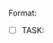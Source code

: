 Format:
- [ ] TASK: <title> (id: T-####)
Why: <1–2 line rationale>
Deliverables: <files / endpoints / artifacts>
Acceptance:
  - <verifiable check>
Depends on: T-####, …
Estimate: S/M/L (S≦2h, M≦1d, L≦3d)
Owner: (unset)
DoD (global): tests passing, docs updated, no schema drift, lint/format clean.
Tags: [core] [api] [db] [math] [adapter] [ui] [ops] [tests]

# Sprint 0 — Project Bootstrap

- [ ] TASK: Bootstrap IndyCalculator Environment (id: T-0001)
Why: Establish the mandated Python venv, dependency pins, and local tooling baseline.
Deliverables: requirements.txt, docs/setup.md, .env.example, pyproject.toml or ruff/black config files.
Acceptance:
  - `docs/setup.md` documents creating the `IndyCalculator` venv, installing pinned requirements, and running `uvicorn app.main:app --reload`.
  - requirements.txt includes pinned versions for FastAPI, SQLAlchemy, Celery, Redis-py, Pandas, NumPy, statsmodels, httpx, tenacity, pytest, black, ruff.
  - `.env.example` lists required env vars (ESI client creds, Postgres DSN, Redis URL) without secrets.
  - Lint/format configs reference the `IndyCalculator` interpreter path.
Estimate: M
Owner: (unset)
Tags: [core] [ops]

- [ ] TASK: Scaffold FastAPI Service Skeleton (id: T-0002)
Why: Provide the service boundary that separates stateful orchestration from the stateless math core.
Deliverables: app/main.py, app/api/__init__.py, app/dependencies.py, app/math/__init__.py, app/config.py, tests/api/test_health.py.
Acceptance:
  - FastAPI app exposes `/health/live`, `/health/ready`, `/health/startup` returning the expected status codes.
  - `app/math` package exports placeholder pure functions with no external imports beyond stdlib/typing.
  - `tests/api/test_health.py` passes via `pytest` in the IndyCalculator venv.
Depends on: T-0001
Estimate: M
Owner: (unset)
Tags: [core] [api] [math]

- [ ] TASK: Establish Postgres Schema & Alembic Migrations (id: T-0003)
Why: Create the durable data model required for rolling averages, reservations, and auditability.
Deliverables: alembic.ini, migrations/env.py, migrations/versions/*_initial_schema.py, docs/schema.md.
Acceptance:
  - Initial migration creates tables `inventory`, `inventory_by_loc`, `acquisitions`, `consumptions`, `industry_jobs`, `buy_orders`, `orderbook_snapshots`, `consumption_log` with keys/indexes per plan.
  - Monetary columns use `NUMERIC(28,4)` and quantity columns use `NUMERIC(20,2)`.
  - Migration adds `inventory_coverage_view` view aggregating location buckets.
  - `alembic upgrade head` runs cleanly against a fresh Postgres container.
Depends on: T-0001, T-0002
Estimate: L
Owner: (unset)
Tags: [db] [ops]

- [ ] TASK: One-shot SDE Folder Loader (id: T-0034)
Why: Make SDE imports effortless by pointing at extracted SDE directory.
Deliverables: utils/load_sde_dir.py and tests/utils/test_load_sde_dir.py.
Acceptance:
  - Running `python utils/load_sde_dir.py /path/to/sde` discovers typeIDs.yaml and industryBlueprints.yaml and runs importer in correct order.
  - `--no-db` supported to skip upserts.
Estimate: S
Owner: (unset)
Tags: [db] [ops]

# Sprint 3 — SDE Auto-Download & UX polish

- [ ] TASK: SDE Auto-Downloader + Loader CLI (id: T-0035)
Why: One-command tool that fetches the latest CCP SDE, decompresses, parses, and upserts into Postgres.
Deliverables: utils/fetch_and_load_sde.py (CLI), docs/sde_auto.md, tests/utils/test_fetch_and_load_sde.py (offline fixtures).
Acceptance:
  - Running `python utils/fetch_and_load_sde.py` discovers the latest version from https://developers.eveonline.com/static-data, downloads typeIDs + industryBlueprints archives, verifies checksums (when available), decompresses, and invokes manage_sde.update in the correct order.
  - Supports flags: `--version vYYYY.MM.DD`, `--dir <path>` for temp/output, `--no-db` to skip upserts, `--force` to re-download.
  - Resilient networking: retries with backoff + jitter, progress output, resumes partial downloads when possible.
Estimate: M
Owner: (unset)
Tags: [ops]

- [ ] TASK: SDE Downloader Networking + Proxy Support (id: T-0036)
Why: Ensure reliable downloads in corporate/proxy environments.
Deliverables: downloader honors `HTTP_PROXY`/`HTTPS_PROXY` envs, configurable timeout, retry policy; tests with mocked HTTP.
Acceptance:
  - Downloader uses proxies when env vars present; fails gracefully with actionable error when unreachable.
  - Unit tests cover success, 404, and retry scenarios using recorded fixtures.
Estimate: S
Owner: (unset)
Tags: [ops] [tests]

- [ ] TASK: SDE Integrity & Attribution (id: T-0037)
Why: Ensure integrity and proper attribution for redistributed subsets.
Deliverables: checksum verification logic (sha256/sha1 when published), docs/ATTRIBUTION.md with CCP SDE notice, version manifest persisted.
Acceptance:
  - Loader rejects mismatched checksums unless `--force` is provided.
  - Attribution doc exists and version manifest updated per import.
Estimate: S
Owner: (unset)
Tags: [ops] [docs]

- [ ] TASK: README Quickstart (SDE + Frontend) (id: T-0038)
Why: Provide a short path for new contributors without Docker.
Deliverables: README section with commands: create venv, install reqs, run Postgres, `fetch_and_load_sde.py`, alembic upgrade, uvicorn, and Vite dev.
Acceptance:
  - Steps copy-paste cleanly on a fresh machine and result in a working UI with live prices and loaded SDE subsets.
Estimate: S
Owner: (unset)
Tags: [docs]

# Sprint 4 — Local SDE Ingest + Calculator/BOM UX

- [ ] TASK: SDE Local Loader (load-local CLI) (id: T-0039)
Why: Allow manual local SDE refresh without network; load from `data/SDE/_downloads/` and (re)populate DB subset.
Deliverables: `utils/manage_sde.py load-local` command, logs and summary.
Acceptance:
  - Validates presence of YAML or JSON (prefers YAML) under `data/SDE/_downloads/`.
  - Parses subset only: T2 frigates/cruisers blueprints/products; reactions (moongoo→advanced mats→components); structures (Raitaru, Tatara, Athanor, Azbel), rigs, service modules; IDs (system/region/constellation).
  - Idempotent upsert; summary counts + version/hash printed.
Depends on: T-0015, T-0030
Estimate: M
Owner: (unset)
Tags: [db] [ops]

- [ ] TASK: SDE Subset Schema Extensions (id: T-0040)
Why: Persist required subsets not covered by existing tables.
Deliverables: Alembic migration(s) for `structures` enrichments, `rigs`, `services`, `universe_ids` (system/region/constellation), and reaction links if needed.
Acceptance:
  - Tables created with PK/FK indexes; upserts supported.
  - Migrations run cleanly on empty DB.
Depends on: T-0003
Estimate: M
Owner: (unset)
Tags: [db]

- [ ] TASK: SDE Local Loader Tests (id: T-0041)
Why: Validate parsing + upsert using tiny fixture files.
Deliverables: fixtures under `tests/fixtures/sde/`, tests for `load-local` happy path and idempotency.
Acceptance:
  - First run inserts subset rows; second run produces no duplicates.
Depends on: T-0039, T-0040
Estimate: S
Owner: (unset)
Tags: [tests]

- [ ] TASK: Docs — Local-Only SDE Workflow (id: T-0042)
Why: Document manual refresh procedure for contributors.
Deliverables: README + plan.md updates describing `load-local`, required files/paths, and subset scope.
Acceptance:
  - Copy-paste steps produce a refreshed subset DB on a clean repo.
Depends on: T-0039
Estimate: S
Owner: (unset)
Tags: [docs]

- [ ] TASK: Calculator Selectors & Presets (id: T-0043)
Why: Provide UI controls for ship class/size, structures, rigs, skills with sensible defaults.
Deliverables: React controls (toggles/dropdowns), default state pre-seeded (dummy char @5, Tatara+T1 rigs, Raitaru ME rigs, Nitrogen Fuel Blocks sample).
Acceptance:
  - Changing selectors updates displayed materials and job time immediately.
Depends on: T-0020, T-0021
Estimate: M
Owner: (unset)
Tags: [ui]

- [ ] TASK: Rolling-Average Valuation for On-Hand (id: T-0077)
Why: Use rolling-average costs for all on-hand inventory; eliminate snapshot pricing for holdings.
Deliverables: inventory valuation service using `acquisitions/consumptions` ledgers; endpoints to return valued on-hand by `type_id`.
Acceptance:
  - Given acquisition and consumption events, service returns correct rolling-average and quantity; determinism tests cover edge cases.
Depends on: T-0003 (schema), T-0004 (math), T-0007 (ESI sync)
Estimate: M
Owner: (unset)
Tags: [db] [math] [api] [tests]

- [ ] TASK: Live WIP/Jobs Tracking from ESI (id: T-0078)
Why: Count “in production” items correctly in coverage/needs and planning.
Deliverables: ESI sync extension to compute WIP outputs per job (by product `type_id`, remaining runs, output_qty) and expose `/inventory/wip`.
Acceptance:
  - WIP reflects ESI queued/active jobs; delivered jobs decrement WIP and increment on-hand; idempotent updates.
Depends on: T-0005 (ESI), T-0007 (workers)
Estimate: M
Owner: (unset)
Tags: [adapter] [db] [api]

- [ ] TASK: Weekly Run Planner (Global Cutoff + Staggered Starts) (id: T-0079)
Why: Plan runs over a 7‑day window with a global cutoff and staggered job starts across characters.
Deliverables: planning service that accepts cutoff + roster and returns per-character run schedule (start time, job, runs) honoring slots and integer batches.
Acceptance:
  - Planner output respects slots, cutoff, integer batches; unit tests validate schedules across sample rosters.
Depends on: T-0078 (WIP), T-0077 (valuation)
Estimate: L
Owner: (unset)
Tags: [math] [api] [tests]

- [ ] TASK: Builder Recommender (Assign Jobs by Skills/Bonuses/Slots) (id: T-0080)
Why: Choose best character + facility for each job based on skills, structure bonuses, and available slots.
Deliverables: recommender that scores assignments and outputs a per-character queue; API endpoint `/plan/recommend`.
Acceptance:
  - Recommender assigns jobs deterministically given fixed inputs; tests cover skill/rig variations and slot limits.
Depends on: T-0066 (structures/roles), T-0079 (planner)
Estimate: L
Owner: (unset)
Tags: [math] [api] [tests]

- [ ] TASK: UI — Character Order & Weekly Needs vs On‑Hand+WIP (id: T-0081)
Why: Let users order characters and visualize weekly needs versus on-hand and WIP.
Deliverables: UI controls to order characters; stacked bars for needs vs on-hand and WIP; binds to planner + valuation endpoints.
Acceptance:
  - Changing character order reflows schedules; chart shows needs reduced by on-hand/WIP; state persists.
Depends on: T-0077, T-0078, T-0079
Estimate: M
Owner: (unset)
Tags: [ui] [api]

- [ ] TASK: Costing Policy Enforcement (RA for holdings; Spot for shortfalls) (id: T-0082)
Why: Enforce policy: rolling-average for on-hand; snapshot/spot only for deficits.
Deliverables: costing service update to separate on-hand valuation (RA) from shortfall priced via quotes; docs section in plan.md.
Acceptance:
  - Cost outputs use RA for on-hand and spot (with timestamp) for deficits; tests verify mixed scenarios.
Depends on: T-0077, T-0017 (quotes)
Estimate: M
Owner: (unset)
Tags: [math] [api] [docs] [tests]
- [ ] TASK: Calculator Math Wiring to Endpoints (id: T-0044)
Why: Ensure live math reflects UI changes.
Deliverables: Frontend calls to backend math endpoints where applicable; fallback to pure functions for local interactions.
Acceptance:
  - Materials/time recompute deterministically on skill/rig/structure changes; network errors fall back gracefully.
Depends on: T-0008, T-0020
Estimate: M
Owner: (unset)
Tags: [ui] [api]

- [ ] TASK: Calculator UI Tests (id: T-0045)
Why: Guard against regressions.
Deliverables: Vitest/RTL tests for selectors affecting outputs; snapshot for default preset.
Acceptance:
  - Toggling skills/rigs/structures changes totals deterministically in tests.
Depends on: T-0043
Estimate: S
Owner: (unset)
Tags: [ui] [tests]

- [ ] TASK: T2 BOM Selector & Tree View (id: T-0046)
Why: Allow selecting any T2 frigate/cruiser and view its full BOM tree.
Deliverables: Searchable selector (DB-backed) and BOM tree component.
Acceptance:
  - Selecting a hull renders materials/components/reactions tree from SDE subset.
Depends on: T-0039, T-0040
Estimate: M
Owner: (unset)
Tags: [ui] [db]

- [ ] TASK: BOM Costing & Rolling Average (id: T-0047)
Why: Show costs using consume-only costing and rolling averages.
Deliverables: Backend endpoint/service to compute BOM costs; UI display components.
Acceptance:
  - Costs match deterministically for fixed inputs; excess capitalization respected.
Depends on: T-0004, T-0046
Estimate: M
Owner: (unset)
Tags: [math] [api] [ui]

- [ ] TASK: BOM Stability Tests (id: T-0048)
Why: Ensure numbers are stable for known hulls.
Deliverables: Unit/integration tests with seeded data for a known T2 hull.
Acceptance:
  - BOM and cost totals assert exact values with fixed fixtures.
Depends on: T-0047
Estimate: S
Owner: (unset)
Tags: [tests]

- [ ] TASK: Market Snapshots Table & Ingest Job (id: T-0049)
Why: Store periodic price/depth snapshots for charts.
Deliverables: Migration for `market_snapshots` (or reuse `orderbook_snapshots`), worker ingest job with polite cadence.
Acceptance:
  - Job writes rows on schedule; respects RateLimiter.
Depends on: T-0005, T-0012
Estimate: M
Owner: (unset)
Tags: [db] [ops] [adapter]

- [ ] TASK: Snapshots Query API (id: T-0050)
Why: Serve recent history to the UI.
Deliverables: GET `/prices/history?type_id=&region_id=&days=`; tests.
Acceptance:
  - Returns recent series with timestamps; supports pagination/limit.
Depends on: T-0049
Estimate: S
Owner: (unset)
Tags: [api]

- [ ] TASK: Price History Mini Chart (id: T-0051)
Why: Visualize recent prices on the calculator page.
Deliverables: React mini chart (sparklines or simple line chart) bound to snapshots API.
Acceptance:
  - Chart renders from fixtures in dev and real API in prod.
Depends on: T-0050
Estimate: S
Owner: (unset)
Tags: [ui]

- [ ] TASK: Market Snapshots Tests (id: T-0052)
Why: Validate worker/API/chart end-to-end.
Deliverables: Worker job unit test with faked provider; API test; UI fixture test.
Acceptance:
  - Rows produced; API returns expected points; chart renders with fixture data.
Depends on: T-0049, T-0050, T-0051
Estimate: M
Owner: (unset)
Tags: [tests]

- [ ] TASK: Pane Manager (drag/resize/reflow) (id: T-0053)
Why: Provide draggable, resizable overlay panels.
Deliverables: Pane manager component with open/close/drag/resize/stack, responsive reflow.
Acceptance:
  - Multiple panes can open and share space sensibly; keyboard/mouse interactions work.
Depends on: T-0043
Estimate: M
Owner: (unset)
Tags: [ui]

- [ ] TASK: Domain Panes (Structures, Analytics, Materials) (id: T-0054)
Why: Surface detailed controls and insights.
Deliverables: Three panes wired to existing endpoints and calculator state.
Acceptance:
  - Structures Config, Analytics (indicators/SPP⁺), and Materials (coverage) panes function and reflect current selection.
Depends on: T-0053, T-0008, T-0017
Estimate: M
Owner: (unset)
Tags: [ui] [api]

- [ ] TASK: Pane State Persistence (id: T-0055)
Why: Restore pane layout on reload.
Deliverables: Backend persistence (e.g., `/ui/state`), frontend save/restore hooks.
Acceptance:
  - Reload restores open panes and sizes/positions.
Depends on: T-0053
Estimate: S
Owner: (unset)
Tags: [ui] [api]

- [ ] TASK: Pane Interaction Tests (id: T-0056)
Why: Ensure deterministic drag/resize/stack behavior.
Deliverables: Component tests for pane manager interactions.
Acceptance:
  - Open/close/drag/resize pass in CI with stable outcomes.
Depends on: T-0053
Estimate: S
Owner: (unset)
Tags: [ui] [tests]

- [ ] TASK: Background Nodes Param Refactor (id: T-0057)
Why: Allow tuning density/velocity/filament amplitude/gradient.
Deliverables: Background component props and config hook.
Acceptance:
  - Defaults applied via config; values can be overridden by panes.
Depends on: —
Estimate: S
Owner: (unset)
Tags: [ui]

- [ ] TASK: Background Defaults (Blue→Purple, 2× density) (id: T-0058)
Why: Match EVE star map vibe.
Deliverables: Update defaults to blue→purple gradient, ~2× density, slightly faster motion.
Acceptance:
  - Visual review shows denser field and new gradient.
Depends on: T-0057
Estimate: S
Owner: (unset)
Tags: [ui]

- [ ] TASK: Background Visual Snapshot Test (id: T-0059)
Why: Detect regressions in visuals.
Deliverables: Lightweight screenshot/snapshot test of canvas params (mocked).
Acceptance:
  - Test confirms parameterization and default config applied.
Depends on: T-0057, T-0058
Estimate: S
Owner: (unset)
Tags: [tests]

- [ ] TASK: Cross-Cutting E2E Acceptance (id: T-0060)
Why: Verify integration: calculator reactivity, SDE ingest, snapshots rendering.
Deliverables: Scripted checklist or smoke tests that toggle skills/structures/rigs; run SDE load-local; render price chart for selected hull.
Acceptance:
  - All checks pass; provider snapshots respect rate limits.
Depends on: T-0039, T-0045, T-0052
Estimate: M
Owner: (unset)
Tags: [ops] [ui] [db]

- [ ] TASK: Auto SDE Detect & Load (id: T-0061)
Why: Eliminate manual CLI by watching `data/SDE/_downloads/` and auto-loading new SDE snapshots into the subset DB.
Deliverables: `app/sde_autoload.py` (finder + needs_update + load_if_new), API startup scheduler hook (APScheduler) to scan on boot and every 6h; tests with fixtures (zip and yaml).
Acceptance:
  - On startup, if a new SDE (YAML/JSON or supported ZIP) is present, loader parses subset and upserts idempotently.
  - Subsequent scans skip when manifest checksum matches; logs summary counts.
Depends on: T-0039, T-0040, T-0041
Estimate: M
Owner: (unset)
Tags: [ops] [db]

- [ ] TASK: Full Industry SDE Ingest (subset) (id: T-0062)
Why: Populate DB with all materials/components/minerals used along the T2 frigate/cruiser chain plus universe IDs.
Deliverables: manage_sde.load_local enhancements to compute `industry_materials` from blueprints, upsert all blueprints in subset, and upsert `universe_ids` from map YAMLs; migrations; endpoint to query materials.
Acceptance:
  - After dropping SDE into `data/SDE/_downloads`, autoload populates `type_ids`, `blueprints`, `industry_materials`, and `universe_ids`.
  - Idempotent upserts; summary counts logged.
Depends on: T-0039, T-0040, T-0061
Estimate: M
Owner: (unset)
Tags: [db] [ops] [api]

# Sprint 5 — Systems/Structures + Ship Basket UI

- [ ] TASK: EVE Uni UX Review + UI Plan (id: T-0063)
Why: Align frontend with EVE Uni industry flow (facilities→roles→rigs→jobs).
Deliverables: docs/ui/industry_plan.md summarizing patterns + UI wireframes.
Acceptance:
  - Doc lists screen sections and interactions; maps to tasks T-0064..T-0072.
Depends on: —
Estimate: S
Owner: (unset)
Tags: [docs] [ui]

- [ ] TASK: Systems Page — System Bars (id: T-0064)
Why: Visualize systems and their system cost indices as bars.
Deliverables: /systems route, bar component, API call.
Acceptance:
  - Lists systems with name + current cost index; expand-on-click area renders below bar.
  - Uses cached indices and respects rate/TTL per Constitution §9 and Spec §Constraints.
Depends on: T-0040 (universe_ids), T-0018 (caching)
Estimate: M
Owner: (unset)
Tags: [ui] [api]

- [ ] TASK: Add System — Search + Select (id: T-0065)
Why: Add systems from DB to user’s facility list.
Deliverables: searchable selector (universe_ids), POST `/state/ui` persistence.
Acceptance:
  - Search returns systems; adding persists; reload restores the list.
Depends on: T-0064, T-0055
Estimate: S
Owner: (unset)
Tags: [ui] [api]

- [ ] TASK: Structures + Roles (id: T-0066)
Why: Attach structures to a system and choose industry role (Manufacturing, Reactions, Refining, Science).
Deliverables: dropdowns for structure type + role; per‑role form placeholders.
Acceptance:
  - “+ Add Structure” opens controls; selection persists under system bar.
Depends on: T-0065, T-0040
Estimate: M
Owner: (unset)
Tags: [ui] [api]

- [ ] TASK: Rigs Mapping + Persistence (id: T-0067)
Why: Offer role‑appropriate rig options and save them.
Deliverables: rig list (rigs table), selection UI, POST `/state/ui` updates.
Acceptance:
  - Rigs shown per structure/role; saved and restored on reload.
Depends on: T-0066, T-0040
Estimate: S
Owner: (unset)
Tags: [ui] [db]

- [ ] TASK: Systems API (id: T-0068)
Why: Serve systems + cost indices for UI.
Deliverables: GET `/systems` returns id/name/index; tests.
Acceptance:
  - Returns cached indices with <150ms P95; pagination supported.
  - Provider/resource access follows Constitution §3/§9 (cache windows, backoff/jitter).
Depends on: T-0040, T-0018
Estimate: S
Owner: (unset)
Tags: [api]

- [ ] TASK: Ship Search + Basket (id: T-0069)
Why: Add ships to a build basket.
Deliverables: search component; basket item UI; state persistence.
Acceptance:
  - Selecting a ship adds a bar; reload restores basket via `/state/ui` (Constitution §11 persistence UX).
Depends on: T-0046, T-0055
Estimate: M
Owner: (unset)
Tags: [ui]

- [ ] TASK: Expandable BOM UI (id: T-0070)
Why: Expand/collapse reactions → components → raw materials.
Deliverables: tree component bound to `/bom/tree`.
Acceptance:
  - Expand/collapse works; performance acceptable on typical hulls.
Depends on: T-0046
Estimate: M
Owner: (unset)
Tags: [ui]

- [ ] TASK: Market Metrics on Ship Bar (id: T-0071)
Why: Show mid/volume/spread for selected ship.
Deliverables: bind `/prices/history` + quote endpoint; mini chart.
Acceptance:
  - Chart renders; metrics update within 150ms P95 from cache.
Depends on: T-0050, T-0017, T-0018
Estimate: S
Owner: (unset)
Tags: [ui] [api]

- [ ] TASK: Grand Profit/Cost Summary (id: T-0072)
Why: Live summary of total build cost, projected sale, and profit.
Deliverables: summary bar component; combine basket items; fees/rigs/skills inputs.
Acceptance:
  - Updates deterministically on ship qty/rig/skill changes (Constitution §8 determinism tests).
Depends on: T-0069, T-0047
Estimate: M
Owner: (unset)
Tags: [ui] [math]

- [ ] TASK: Live Interaction Wiring (id: T-0073)
Why: Ensure changes propagate through math and state.
Deliverables: hooks to recompute materials/time on rig/structure/skill changes; debounce + caching.
Acceptance:
  - Inputs update BOM and summary within 200ms; state persists.
Depends on: T-0066, T-0067, T-0069, T-0072
Estimate: M
Owner: (unset)
Tags: [ui]

- [ ] TASK: Visual Polish (icons + palette overlays) (id: T-0074)
Why: Improve legibility and brand fit.
Deliverables: ship icon overlay with palette gradients; hover/focus states.
Acceptance:
  - Bars show icons/gradients; passes contrast checks.
Depends on: T-0069
Estimate: S
Owner: (unset)
Tags: [ui]

- [ ] TASK: Populate Rigs from SDE Mapping (id: T-0075)
Why: Replace fallback rigs with real entries sourced from SDE/group mappings.
Deliverables: parser to identify rig items by group/category; upsert into `rigs`; role mapping table or rules.
Acceptance:
  - `/structures/rigs` returns DB-sourced rigs per role; fallback no longer used when DB populated.
Depends on: T-0039, T-0040
Estimate: M
Owner: (unset)
Tags: [db] [ops]

- [ ] TASK: Enhanced System Selector (id: T-0076)
Why: Improve usability when adding systems.
Deliverables: search with pagination, filter by region/constellation; keyboard navigation.
Acceptance:
  - Selector lists multiple results and supports arrow/enter; filters by region/constellation.
Depends on: T-0068
Estimate: S
Owner: (unset)
Tags: [ui]

- [ ] TASK: Implement Math Core Primitives with Determinism Tests (id: T-0004)
Why: Encode consume-only costing and lead-time–aware SPP⁺ as pure, testable functions.
Deliverables: indy_math/costing.py, indy_math/spp.py, indy_math/indicators.py, tests/math/test_costing.py, tests/math/test_spp.py, tests/math/test_indicators.py.
Acceptance:
  - `cost_item` handles on-hand consumption, recursive make steps, excess capitalization, and fee pro-rating exactly as described in the constitution.
  - `spp_lead_time_aware` returns identical outputs for repeated runs with identical inputs; tests include zero-depth and high-depth edge cases.
  - Indicator utilities compute moving averages, Bollinger bands, and depth summaries with validation on insufficient data.
  - Math tests achieve 100% coverage of ISK-affecting code paths and run without touching network/DB.
Depends on: T-0002
Estimate: L
Owner: (unset)
Tags: [math] [tests]

- [ ] TASK: Build Provider Adapter Interfaces with Retry/Backoff (id: T-0005)
Why: Encapsulate ESI and price providers with guardrails for cache windows, rate limits, and failover.
Deliverables: app/providers/base.py, app/providers/esi.py, app/providers/adam4eve.py, app/providers/fuzzwork.py, tests/providers/test_contracts.py, docs/providers.md.
Acceptance:
  - Adapters expose typed interfaces matching the plan (jobs, assets, skills, cost indices, price quotes).
  - Exponential backoff with full jitter is applied; exceeding retry threshold raises a circuit-breaker exception.
  - Adapter responses are validated against Pydantic models and reject schema drift.
  - Contract tests use recorded fixtures (no live calls) and simulate rate-limit and failure scenarios.
Depends on: T-0002
Estimate: L
Owner: (unset)
Tags: [adapter] [core] [tests]

- [ ] TASK: Configure Redis Caching & Settings (id: T-0006)
Why: Enforce the required TTLs, last-good fallbacks, and cache-aside strategy for hot paths.
Deliverables: app/cache.py, app/settings.py updates, redis/keys.md, tests/cache/test_cache_policy.py.
Acceptance:
  - Redis helper supports namespaced keys (`price:{provider}:{region}:{type}`, etc.) with TTLs 900s/86400s/3600s/1800s per plan.
  - Cache layer returns last-good values when providers fail and tags staleness metadata for API responses.
  - Tests cover expiry behaviour and last-good fallback, using fakeredis or Redis test container.
  - Settings surface Redis URL via environment variable and integrate with FastAPI dependency wiring.
Depends on: T-0002
Estimate: M
Owner: (unset)
Tags: [core] [ops] [tests]

- [ ] TASK: Implement Inventory & Job Sync Workers (id: T-0007)
Why: Keep stateful reservations and rolling averages aligned with ESI data and acquisitions.
Deliverables: app/workers/__init__.py, app/workers/esi_sync.py, tests/workers/test_esi_sync.py, docs/workflows/esi_sync.md.
Acceptance:
  - Worker pulls ESI jobs/assets respecting cache headers and upserts into Postgres with `SELECT ... FOR UPDATE` to maintain reservations.
  - Excess outputs generate acquisition records with proper unit costs and update rolling averages atomically.
  - Tests simulate new jobs, completed jobs, and cancellations ensuring idempotent updates.
  - Documentation outlines manual re-sync procedure and rate-limit safeguards.
Depends on: T-0003, T-0005, T-0006
Estimate: L
Owner: (unset)
Tags: [core] [db] [adapter] [ops] [tests]

- [ ] TASK: Expose Analytics & Planning APIs (id: T-0008)
Why: Deliver the endpoints that drive SPP⁺, indicators, and planning workflows for the UI.
Deliverables: app/api/routes/analytics.py, app/api/routes/plan.py, schemas/analytics.py, tests/api/test_analytics.py, tests/api/test_plan.py.
Acceptance:
  - `/analytics/indicators` returns cached MA/BB/volatility data with 200/429/503 handling per plan.
  - `/analytics/spp_plus` consumes math core outputs, honors deterministic behaviour, and surfaces diagnostics.
  - `/plan/next-window` produces per-character recommendations while enforcing integer batch constraints and conflict checks.
  - API tests cover happy path, validation errors, and provider outage fallbacks.
Depends on: T-0004, T-0005, T-0006, T-0007
Estimate: L
Owner: (unset)
Tags: [api] [math] [core] [tests]

- [ ] TASK: Wire Celery/APScheduler Schedules (id: T-0009)
Why: Ensure recurring jobs honor cadences and idempotency constraints defined in the plan.
Deliverables: celery_app.py, app/schedules.py, docs/ops/schedules.md, tests/ops/test_schedules.py.
Acceptance:
  - Celery app registers queues for price refresh, indices, ESI sync, indicators, and Discord alerts with staggering and TTL guards.
  - APScheduler configuration seeds the 12-minute price refresh, daily indices, 30-minute job sync, hourly indicators, and 15-minute alerts.
  - Tests verify schedule definitions and idempotent task wrappers (mocked Celery beat context).
  - Documentation includes runbooks for retry storms and manual task triggering.
Depends on: T-0005, T-0006, T-0007
Estimate: M
Owner: (unset)
Tags: [ops] [core]

- [ ] TASK: Scaffold React Dashboard Shell (id: T-0010)
Why: Provide UI entry points for coverage bars, SPP⁺ controls, and planning views.
Deliverables: frontend/package.json, frontend/src/App.tsx, frontend/src/pages/Dashboard.tsx, frontend/src/api/client.ts, frontend/src/components/CoverageBars.tsx, tests/ui/Dashboard.test.tsx.
Acceptance:
  - React app bootstraps via Vite with TypeScript and TanStack Query configured.
  - Dashboard fetches `/state/ui` (mocked) and renders coverage bars using placeholder data bindings.
  - SPP⁺ controls component wires to `/analytics/spp_plus` stub with explainable cost trace panel ready for integration.
  - UI tests (React Testing Library) validate coverage bar rendering and API hook error states.
Depends on: T-0002, T-0008
Estimate: M
Owner: (unset)
Tags: [ui] [api] [tests]

- [ ] TASK: Establish CI Pipeline & Quality Gates (id: T-0011)
Why: Enforce constitution-mandated tests, lint, and determinism checks on every PR.
Deliverables: .github/workflows/ci.yml, scripts/run_tests.sh, scripts/lint.sh, docs/process/ci.md.
Acceptance:
  - CI workflow runs lint (`ruff`), format check (`black --check`), unit/integration tests (`pytest`), and coverage with ≥85% threshold enforcement.
  - Pipeline includes deterministic math test job that executes relevant suites twice to confirm repeatability.
  - Workflow uploads coverage artifact and fails on schema drift by verifying `alembic heads` equals `alembic current`.
  - Documentation states PR requirements (tests, CHANGELOG entry, performance note when hot paths touched).
Depends on: T-0001, T-0004, T-0005, T-0006
Estimate: M
Owner: (unset)
Tags: [ops] [tests]

- [ ] TASK: Implement Central RateLimiter and Integrate Providers (id: T-0012)
Why: Enforce per-provider rate limits and polite cadences, preventing ban/blocks.
Deliverables: core/ratelimiter.py, tests/core/test_ratelimiter.py, provider wiring updates.
Acceptance:
  - RateLimiter exposes token-bucket semantics with fakeable clock/sleep for tests.
  - Metrics counters (`allowed`, `denied`, `delayed`) increment as expected.
  - ESI/Adam4EVE/Fuzzwork adapters block until allowed before issuing requests.
  - Contract tests simulate limiter blocking via injected fake sleep/clock.
Estimate: M
Owner: (unset)
Tags: [adapter] [core] [tests]

- [ ] TASK: SDE Manager Utility + Schema (id: T-0013)
Why: Parse and store SDE subsets needed for T2 manufacturing workflows.
Deliverables: utils/manage_sde.py CLI, migrations/20240416_02_sde_schema.py, tests/utils/test_manage_sde.py, docs updates.
Acceptance:
  - CLI `python utils/manage_sde.py update --from-file <yaml>` updates `data/sde/` and writes a manifest with version+checksum.
  - Migration creates `type_ids`, `blueprints`, `structures`, `cost_indices` tables.
  - Unit tests verify manifest roundtrip and basic update no-op when checksum unchanged.
  - `.gitignore` excludes `data/sde/` artifacts.
Estimate: L
Owner: (unset)
Tags: [db] [ops] [tests]

- [ ] TASK: Provider Rate Limit Settings & Wiring (id: T-0014)
Why: Make provider-specific rate limits configurable via env and settings.
Deliverables: app/settings.py updates, wiring of RateLimiter instances in provider factories, docs snippet.
Acceptance:
  - Env vars define capacities/refill rates per provider (ESI, Adam4EVE, Fuzzwork), with sane defaults.
  - Providers receive a RateLimiter instance via DI and honor it in calls.
  - Unit test verifies env-driven settings produce expected limiter configuration.
Estimate: S
Owner: (unset)
Tags: [adapter] [core] [ops] [tests]

- [ ] TASK: SDE Parser for T2 Subsets + Idempotent Upserts (id: T-0015)
Why: Load actionable blueprint/material data for T2 frigates/cruisers and reactions.
Deliverables: utils/manage_sde.py parsing functions, db upsert script(s), tests for parsing subsets and idempotency.
Acceptance:
  - Parser extracts blueprints→products, reaction chains, and relevant structures into compact JSON.
  - Idempotent upsert inserts/updates `type_ids`, `blueprints`, `structures` in Postgres without duplicates.
  - Tests validate parsing of small YAML fixtures and repeatable upserts.
Estimate: L
Owner: (unset)
Tags: [db] [ops] [tests]

- [ ] TASK: Document SDE + Rate Limit Workflows (id: T-0016)
Why: Ensure developers follow proper offline SDE updates and safe provider usage.
Deliverables: plan.md additions, docs/sde.md, docs/rate_limits.md.
Acceptance:
  - plan.md describes local `manage_sde.py update` workflow; production images do not bundle raw SDE.
  - Rate-limit guardrails documented with examples of adding new provider keys and cadences.
  - Cross-link from README.
Estimate: S
Owner: (unset)
Tags: [ops] [docs]

# Sprint 1 — Live Data, Caching, UI

- [ ] TASK: Live Prices API from Snapshots (id: T-0017)
Why: Expose latest bid/ask/mid from `orderbook_snapshots` for UI calculators.
Deliverables: app/api/routes/prices.py, app/services/prices.py, tests/api/test_prices.py.
Acceptance:
  - POST `/prices/quotes` accepts `{ region_id, type_ids: [] }` and returns `{ quotes: [{type_id, bid, ask, mid, ts}] }`.
  - Endpoint queries latest per (type_id, side) by `ts` and computes mid.
  - Tests mock the service to avoid DB dependency.
Estimate: M
Owner: (unset)
Tags: [api] [db] [tests]

- [ ] TASK: Cache Analytics Outputs in Redis (id: T-0018)
Why: Reduce load and meet P95 latency targets for indicators/SPP⁺.
Deliverables: app/services/analytics.py updates using CacheClient, tests/cache for cache-hit logic.
Acceptance:
  - `/analytics/indicators` and `/analytics/spp_plus` return cached last-good within 100ms on DB/provider timeout.
  - TTLs align with plan (indicator 1h, spp 30m).
Estimate: M
Owner: (unset)
Tags: [core] [api] [cache] [tests]

- [ ] TASK: Price Backfill Worker/CLI (id: T-0019)
Why: Keep snapshots fresh without manual seeding.
Deliverables: worker task or CLI that fetches provider quotes for configured type_ids/region and inserts `orderbook_snapshots`.
Acceptance:
  - Idempotent upserts using unique `(region_id, type_id, side, ts)`.
  - Respects provider rate limits and polite cadence.
Estimate: M
Owner: (unset)
Tags: [ops] [db] [adapter]

- [ ] TASK: Frontend Calculator Uses Live Prices (id: T-0020)
Why: Replace placeholder prices with API-fed quotes to reflect real costs.
Deliverables: frontend/src/pages/Calculator.tsx updates to request `/prices/quotes` and update price map.
Acceptance:
  - On load, calculator fetches quotes for preloaded materials and updates totals.
  - Fallback to static prices when API fails.
Estimate: S
Owner: (unset)
Tags: [ui] [api]

# Sprint 2 — Frontend UX Overhaul

- [ ] TASK: Design System + Theme (id: T-0025)
Why: Establish sleek, modern look with purple/blue/green palette and reusable UI tokens.
Deliverables: frontend/src/styles.css with CSS variables (colors, spacing, typography), utility classes, README snippet.
Acceptance:
  - CSS variables define primary/secondary/accent shades and gradients.
  - Global layout uses new tokens; dark theme default.
Estimate: S
Owner: (unset)
Tags: [ui]

- [ ] TASK: Animated Background (EVE Map Web) (id: T-0026)
Why: Add shifting node/filament background reminiscent of EVE map.
Deliverables: frontend/src/components/BackgroundWeb.tsx (Canvas animation), integration in App layout.
Acceptance:
  - Background animates nodes and connecting filaments with gradient strokes (purple/blue/green).
  - Does not exceed 3% CPU on idle in dev; pauses on tab blur.
Estimate: M
Owner: (unset)
Tags: [ui]

- [ ] TASK: Calculator UX Expansion (id: T-0027)
Why: Provide more options similar to reference image: structure presets, rig toggles, skill presets, blueprint selector.
Deliverables: updates to frontend/src/pages/Calculator.tsx with cards, toggles, and presets.
Acceptance:
  - User can choose blueprint (Nitrogen Fuel Blocks default, plus sample advanced hull/component), change rigs, and apply skill presets (All V, Industry IV, Custom).
  - Changes visibly update material quantities and job time.
Estimate: M
Owner: (unset)
Tags: [ui]

- [ ] TASK: Responsive Layout + Polish (id: T-0028)
Why: Ensure clean layout on laptop/desktop; mobile-friendly grid.
Deliverables: CSS grid/breakpoints, card components with glassmorphism style.
Acceptance:
  - Layout stacks on narrow widths; maintains readability and contrast.
Estimate: S
Owner: (unset)
Tags: [ui]

- [ ] TASK: UI Smoke Tests (id: T-0029)
Why: Basic confidence for critical interactions.
Deliverables: minimal vitest/RTL tests (or Playwright optional) for Calculator.
Acceptance:
  - Tests verify that changing skills and structure toggles updates displayed totals.
Estimate: S
Owner: (unset)
Tags: [ui] [tests]

- [ ] TASK: SDE Import Integration & Auto DB Upsert (id: T-0030)
Why: Ensure DB is populated with required SDE subsets whenever the importer runs.
Deliverables: utils/manage_sde.py defaults to upserting into Postgres; docs updated; optional `--no-db` flag.
Acceptance:
  - Running `python utils/manage_sde.py update --from-file <yaml>` updates JSON artifacts and upserts `type_ids`, `blueprints`, `structures`.
  - Manifest prevents redundant work; idempotent upserts verified via repeated runs.
Estimate: S
Owner: (unset)
Tags: [db] [ops]

- [ ] TASK: Frontend in Docker Compose (id: T-0031)
Why: One-command dev stack including UI without installing Node locally.
Deliverables: docker-compose.yml frontend service using Node image to run Vite dev server.
Acceptance:
  - `docker compose up` exposes frontend at 5173 and API at 8000; proxy routes work.
Estimate: S
Owner: (unset)
Tags: [ops] [ui]

- [ ] TASK: Celery Worker + Beat with Schedules (id: T-0032)
Why: Run recurring price refresh/backfill and indicator rebuild per plan cadences.
Deliverables: tasks.py Celery tasks; docker-compose worker + beat services; schedule config.
Acceptance:
  - `price_refresh` reads env `PRICE_TYPE_IDS` + `REGION_ID` + provider and inserts snapshots idempotently.
  - Beat triggers refresh every ~12m; logs confirm execution.
Estimate: M
Owner: (unset)
Tags: [ops] [adapter] [db]

- [ ] TASK: Analytics Cache Tests (id: T-0033)
Why: Prove cache-hit and last-good fallback behavior.
Deliverables: tests/services/test_analytics_cache.py using fakeredis and monkeypatching DB calls.
Acceptance:
  - First call computes and caches; second call returns cached when DB is unavailable.
Estimate: S
Owner: (unset)
Tags: [tests] [cache]

- [ ] TASK: Rig/Skill Rules (EVE Canonical) (id: T-0021)
Why: Apply correct per-group rig bonuses and skill multipliers for manufacturing/reactions.
Deliverables: frontend/lib/evecalc.ts with group-aware bonuses; docs link to assumptions.
Acceptance:
  - Adjusting activity/group updates ME/TE according to EVE rules.
  - Unit tests for calculation helper functions (UI-level).
Estimate: M
Owner: (unset)
Tags: [ui] [math] [tests]

- [ ] TASK: Metrics for RateLimiter (id: T-0022)
Why: Observe allowed/denied/delayed counts.
Deliverables: simple metrics exporter (e.g., `/metrics` or logs) incrementing counters by key.
Acceptance:
  - Counters exposed or logged; smoke test validates increments via a fake limiter.
Estimate: S
Owner: (unset)
Tags: [ops]

- [ ] TASK: Dev Docker Compose (API + Postgres + Redis) (id: T-0023)
Why: One-command local stack to avoid manual DB setup and ensure consistent env.
Deliverables: docker-compose.yml with API, Postgres (15), Redis (7), .env overrides.
Acceptance:
  - `docker compose up` starts services; API `/health/ready` reports ready after migrations.
  - Volumes persisted for Postgres and Redis.
Estimate: M
Owner: (unset)
Tags: [ops]

- [ ] TASK: CORS/Proxy Developer Experience (id: T-0024)
Why: Ensure frontend can talk to API without CORS issues.
Deliverables: CORS middleware defaults in FastAPI, Vite proxy config checked in.
Acceptance:
  - Frontend dev server (Vite) calls `/analytics` and `/prices` without CORS errors.
  - Document toggle to disable CORS when running via proxy.
Estimate: S
Owner: (unset)
Tags: [ui] [api]
